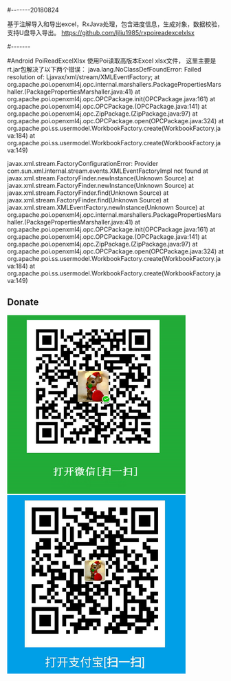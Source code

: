 #-------20180824

基于注解导入和导出excel，RxJava处理，包含进度信息，生成对象，数据校验，支持U盘导入导出。
https://github.com/ljliu1985/rxpoireadexcelxlsx

#-------


#Android PoiReadExcelXlsx
使用Poi读取高版本Excel xlsx文件， 
这里主要是rt.jar包解决了以下两个错误：
   java.lang.NoClassDefFoundError: Failed resolution of: Ljavax/xml/stream/XMLEventFactory;
        at org.apache.poi.openxml4j.opc.internal.marshallers.PackagePropertiesMarshaller.<clinit>(PackagePropertiesMarshaller.java:41)
        at org.apache.poi.openxml4j.opc.OPCPackage.init(OPCPackage.java:161)
        at org.apache.poi.openxml4j.opc.OPCPackage.<init>(OPCPackage.java:141)
        at org.apache.poi.openxml4j.opc.ZipPackage.<init>(ZipPackage.java:97)
        at org.apache.poi.openxml4j.opc.OPCPackage.open(OPCPackage.java:324)
        at org.apache.poi.ss.usermodel.WorkbookFactory.create(WorkbookFactory.java:184)
        at org.apache.poi.ss.usermodel.WorkbookFactory.create(WorkbookFactory.java:149)
		
		
		


javax.xml.stream.FactoryConfigurationError: Provider com.sun.xml.internal.stream.events.XMLEventFactoryImpl not found
        at javax.xml.stream.FactoryFinder.newInstance(Unknown Source)
        at javax.xml.stream.FactoryFinder.newInstance(Unknown Source)
        at javax.xml.stream.FactoryFinder.find(Unknown Source)
        at javax.xml.stream.FactoryFinder.find(Unknown Source)
        at javax.xml.stream.XMLEventFactory.newInstance(Unknown Source)
        at org.apache.poi.openxml4j.opc.internal.marshallers.PackagePropertiesMarshaller.<clinit>(PackagePropertiesMarshaller.java:41)
        at org.apache.poi.openxml4j.opc.OPCPackage.init(OPCPackage.java:161)
        at org.apache.poi.openxml4j.opc.OPCPackage.<init>(OPCPackage.java:141)
        at org.apache.poi.openxml4j.opc.ZipPackage.<init>(ZipPackage.java:97)
        at org.apache.poi.openxml4j.opc.OPCPackage.open(OPCPackage.java:324)
        at org.apache.poi.ss.usermodel.WorkbookFactory.create(WorkbookFactory.java:184)
        at org.apache.poi.ss.usermodel.WorkbookFactory.create(WorkbookFactory.java:149)	
	
	
 ## Donate
![weixinpay](https://github.com/ljliu1985/other/blob/master/weixinpay.png)
![alipay](https://github.com/ljliu1985/other/blob/master/zhifubaopay.png)	
